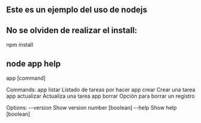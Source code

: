 ## Este es un ejemplo del uso de nodejs 

## No se olviden de realizar el install:
npm install


## node app help
app [command]

Commands:
  app listar      Listado de tareas por hacer
  app crear       Crear una tarea
  app actualizar  Actualiza una tarea
  app borrar      Opción para borrar un registro

Options:
  --version  Show version number [boolean]
  --help     Show help [boolean]